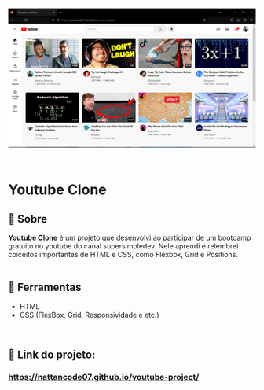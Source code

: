 <h1> 
<img src="youtube-preview.jpeg">
<br><br>
<p>Youtube Clone</p>
</h1>

## 🚨 Sobre

**Youtube Clone** é um projeto que desenvolvi ao participar de um bootcamp gratuito no youtube do canal supersimpledev. Nele aprendi e relembrei coiceitos importantes de HTML e CSS, como Flexbox, Grid e Positions.
<br> <br>

## 🔧 Ferramentas

- HTML
- CSS (FlexBox, Grid, Responsividade e etc.)

<br>

## 🎯 Link do projeto:
### <a target="_blank" href="https://nattancode07.github.io/youtube-project/">https://nattancode07.github.io/youtube-project/</a>